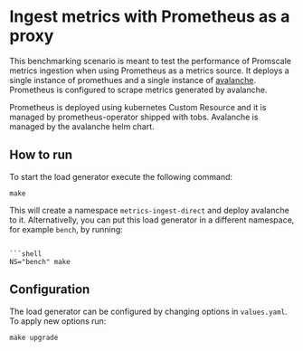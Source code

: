 # Ingest metrics with Prometheus as a proxy

This benchmarking scenario is meant to test the performance of Promscale metrics ingestion when using Prometheus as a metrics source. It deploys a single instance of promethues and a single instance of [avalanche](https://github.com/prometheus-community/avalanche). Prometheus is configured to scrape metrics generated by avalanche.

Prometheus is deployed using kubernetes Custom Resource and it is managed by prometheus-operator shipped with tobs. Avalanche is managed by the avalanche helm chart.

## How to run

To start the load generator execute the following command:

```shell
make
```

This will create a namespace `metrics-ingest-direct` and deploy avalanche to it. Alternativelly, you can put this load generator in a different namespace, for example `bench`, by running:

```shell

```shell
NS="bench" make
```

## Configuration

The load generator can be configured by changing options in `values.yaml`. To apply new options run:

```shell
make upgrade
```
